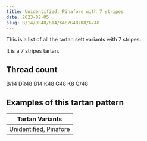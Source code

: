 ```yaml
---
title: Unidentified, Pinafore with 7 stripes
date: 2023-02-05
slug: B/14/DR48/B14/K48/G48/K8/G/48
---
```

This is a list of all the tartan sett variants with 7 stripes.

It is a 7 stripes tartan.


## Thread count
B/14 DR48 B14 K48 G48 K8 G/48

## Examples of this tartan pattern

| Tartan Variants |
|---------------|
| [Unidentified, Pinafore](/variants/b/14/dr48/b14/k48/g48/k8/g/48-b5480b0-dr900030-g008000-k000000)||

